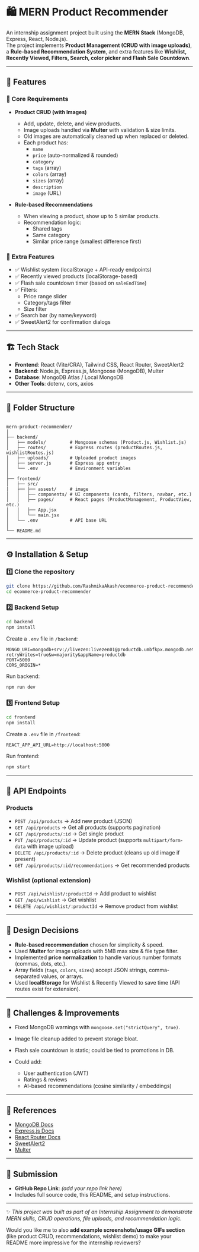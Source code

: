 # 🛍️ MERN Product Recommender

An internship assignment project built using the **MERN Stack** (MongoDB, Express, React, Node.js).  
The project implements **Product Management (CRUD with image uploads)**, a **Rule-based Recommendation System**, and extra features like **Wishlist, Recently Viewed, Filters, Search, color picker and Flash Sale Countdown**.  

---

## 🚀 Features

### 🔹 Core Requirements
- **Product CRUD (with Images)**  
  - Add, update, delete, and view products.  
  - Image uploads handled via **Multer** with validation & size limits.  
  - Old images are automatically cleaned up when replaced or deleted.  
  - Each product has:  
    - `name`  
    - `price` (auto-normalized & rounded)  
    - `category`  
    - `tags` (array)  
    - `colors` (array)  
    - `sizes` (array)  
    - `description`  
    - `image` (URL)  

- **Rule-based Recommendations**  
  - When viewing a product, show up to 5 similar products.  
  - Recommendation logic:
    - Shared tags  
    - Same category  
    - Similar price range (smallest difference first)  

### 🔹 Extra Features
- ✅ Wishlist system (localStorage + API-ready endpoints)  
- ✅ Recently viewed products (localStorage-based)  
- ✅ Flash sale countdown timer (based on `saleEndTime`)  
- ✅ Filters:
  - Price range slider  
  - Category/tags filter  
  - Size filter  
- ✅ Search bar (by name/keyword)  
- ✅ SweetAlert2 for confirmation dialogs  

---

## 🏗️ Tech Stack

- **Frontend**: React (Vite/CRA), Tailwind CSS, React Router, SweetAlert2  
- **Backend**: Node.js, Express.js, Mongoose (MongoDB), Multer  
- **Database**: MongoDB Atlas / Local MongoDB  
- **Other Tools**: dotenv, cors, axios  

---

## 📂 Folder Structure

```

mern-product-recommender/
│
├── backend/
│   ├── models/         # Mongoose schemas (Product.js, Wishlist.js)
│   ├── routes/         # Express routes (productRoutes.js, wishlistRoutes.js)
│   ├── uploads/        # Uploaded product images
│   ├── server.js       # Express app entry
│   └── .env            # Environment variables
│
├── frontend/
│   ├── src/
|   ├── ├── assest/     # image
│   │   ├── components/ # UI components (cards, filters, navbar, etc.)
│   │   ├── pages/      # React pages (ProductManagement, ProductView, etc.)
│   │   ├── App.jsx
│   │   └── main.jsx
│   └── .env            # API base URL
│
└── README.md

````

---

## ⚙️ Installation & Setup

### 1️⃣ Clone the repository
```bash
git clone https://github.com/RashmikaAkash/ecommerce-product-recommender.git
cd ecommerce-product-recommender
````

### 2️⃣ Backend Setup

```bash
cd backend
npm install
```

Create a `.env` file in `/backend`:

```env
MONGO_URI=mongodb+srv://livezen:livezen01@productdb.umbfkpx.mongodb.net/productdb?retryWrites=true&w=majority&appName=productdb
PORT=5000
CORS_ORIGIN=*
```

Run backend:

```bash
npm run dev
```

### 3️⃣ Frontend Setup

```bash
cd frontend
npm install
```

Create a `.env` file in `/frontend`:

```env
REACT_APP_API_URL=http://localhost:5000
```

Run frontend:

```bash
npm start
```

---

## 📡 API Endpoints

### Products

* `POST /api/products` → Add new product (JSON)
* `GET /api/products` → Get all products (supports pagination)
* `GET /api/products/:id` → Get single product
* `PUT /api/products/:id` → Update product (supports `multipart/form-data` with image upload)
* `DELETE /api/products/:id` → Delete product (cleans up old image if present)
* `GET /api/products/:id/recommendations` → Get recommended products

### Wishlist (optional extension)

* `POST /api/wishlist/:productId` → Add product to wishlist
* `GET /api/wishlist` → Get wishlist
* `DELETE /api/wishlist/:productId` → Remove product from wishlist

---

## 🎨 Design Decisions

* **Rule-based recommendation** chosen for simplicity & speed.
* Used **Multer** for image uploads with 5MB max size & file type filter.
* Implemented **price normalization** to handle various number formats (commas, dots, etc.).
* Array fields (`tags`, `colors`, `sizes`) accept JSON strings, comma-separated values, or arrays.
* Used **localStorage** for Wishlist & Recently Viewed to save time (API routes exist for extension).

---

## 🚧 Challenges & Improvements

* Fixed MongoDB warnings with `mongoose.set("strictQuery", true)`.
* Image file cleanup added to prevent storage bloat.
* Flash sale countdown is static; could be tied to promotions in DB.
* Could add:

  * User authentication (JWT)
  * Ratings & reviews
  * AI-based recommendations (cosine similarity / embeddings)

---

## 📖 References

* [MongoDB Docs](https://www.mongodb.com/docs/)
* [Express.js Docs](https://expressjs.com/)
* [React Router Docs](https://reactrouter.com/)
* [SweetAlert2](https://sweetalert2.github.io/)
* [Multer](https://github.com/expressjs/multer)

---

## 📌 Submission

* **GitHub Repo Link**: *(add your repo link here)*
* Includes full source code, this README, and setup instructions.

---

✨ *This project was built as part of an Internship Assignment to demonstrate MERN skills, CRUD operations, file uploads, and recommendation logic.*


Would you like me to also **add example screenshots/usage GIFs section** (like product CRUD, recommendations, wishlist demo) to make your README more impressive for the internship reviewers?
```
